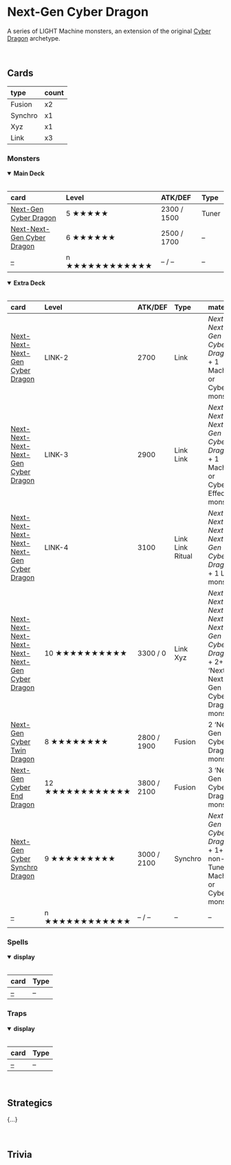 # Next-Gen Cyber Dragon

A series of LIGHT Machine monsters, an extension of the original [Cyber Dragon](https://yugipedia.com/wiki/Cyber_Dragon_(archetype)) archetype.


<br>


## Cards

| type | count |
| :--- | :---- |
| Fusion  | x2 |
| Synchro | x1 |
| Xyz     | x1 |
| Link    | x3 |

### Monsters

<details open>
  <summary> <b> Main Deck </b> </summary> <br>

| card | Level | ATK/DEF | Type |
| :--- | :---- | :------ | :--- |
| [Next-Gen Cyber Dragon](../cards/monsters/standard/Next-Gen%20Cyber%20Dragon.md) | 5 ★★★★★ | 2300 / 1500 | Tuner |
| [Next-Next-Gen Cyber Dragon](../cards/monsters/standard/Next-Next-Gen%20Cyber%20Dragon.md) | 6 ★★★★★★ | 2500 / 1700 | – |
| [–](../cards/monsters/standard/–.md) | n ★★★★★★★★★★★★ | – / – | – |

</details>

<details open>
  <summary> <b> Extra Deck </b> </summary> <br>

| card | Level | ATK/DEF | Type | material |
| :--- | :---- | :------ | :--- | :------- |
| [Next-Next-Next-Gen Cyber Dragon](../cards/monsters/link/Next-Next-Next-Gen%20Cyber%20Dragon.md) | LINK-2 | 2700 | Link | *Next-Next-Gen Cyber Dragon* + 1 Machine or Cyberse monster |
| [Next-Next-Next-Next-Gen Cyber Dragon](../cards/monsters/link/Next-Next-Next-Next-Gen%20Cyber%20Dragon.md) | LINK-3 | 2900 | Link Link | *Next-Next-Next-Gen Cyber Dragon* + 1 Machine or Cyberse Effect monster |
| [Next-Next-Next-Next-Next-Gen Cyber Dragon](../cards/monsters/link/Next-Next-Next-Next-Next-Gen%20Cyber%20Dragon.md) | LINK-4 | 3100 | Link Link Ritual | *Next-Next-Next-Next-Gen Cyber Dragon* + 1 Link monster |
| [Next-Next-Next-Next-Next-Next-Gen Cyber Dragon](../cards/monsters/xyz/Next-Next-Next-Next-Next-Next-Gen%20Cyber%20Dragon.md) | 10 ★★★★★★★★★★ | 3300 / 0 | Link Xyz | *Next-Next-Next-Next-Next-Gen Cyber Dragon* + 2+ ‘Next-Next-Gen Cyber Dragon’ monsters |
| [Next-Gen Cyber Twin Dragon](../cards/monsters/fusion/Next-Gen%20Cyber%20Twin%20Dragon.md) | 8 ★★★★★★★★ | 2800 / 1900 | Fusion | 2 ‘Next-Gen Cyber Dragon’ monsters |
| [Next-Gen Cyber End Dragon](../cards/monsters/fusion/Next-Gen%20Cyber%20End%20Dragon.md) | 12 ★★★★★★★★★★★★ | 3800 / 2100 | Fusion | 3 ‘Next-Gen Cyber Dragon’ monsters |
| [Next-Gen Cyber Synchro Dragon](../cards/monsters/synchro/Next-Gen%20Cyber%20Synchro%20Dragon.md) | 9 ★★★★★★★★★ | 3000 / 2100 | Synchro | *Next-Gen Cyber Dragon* + 1+ non-Tuner Machine or Cyberse monsters |
| [–](../cards/monsters/–/–.md) | n ★★★★★★★★★★★★ | – / – | – | – |

</details>

### Spells

<details open>
  <summary> <b> display </b> </summary> <br>

| card | Type |
| :--- | :--- |
| [–](../cards/spells/–.md) | – |

</details>

### Traps

<details open>
  <summary> <b> display </b> </summary> <br>

| card | Type |
| :--- | :--- |
| [–](../cards/traps/–.md) | – |

</details>


<br>


## Strategics

{...}


<br>


## Trivia

